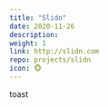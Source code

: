 ```yaml
---
title: "Slidn"
date: 2020-11-26
description: 
weight: 1
link: http://slidn.com
repo: projects/slidn
icon: 🐵
---
```


toast
